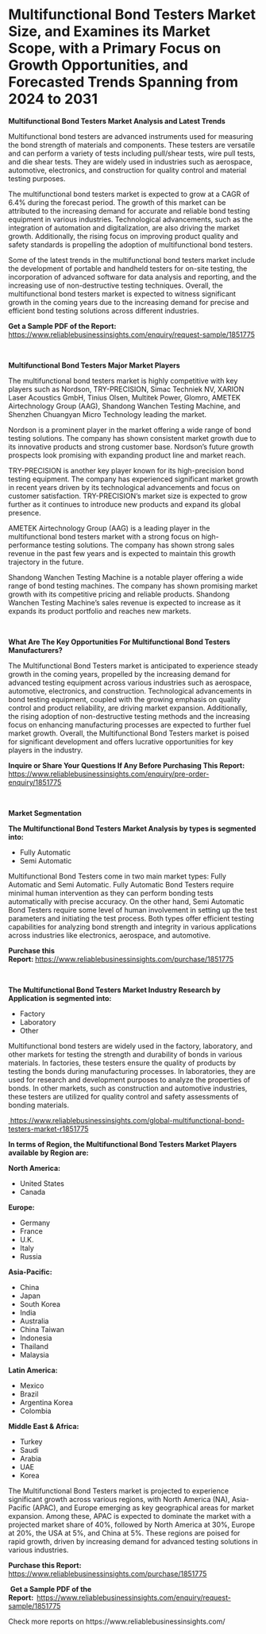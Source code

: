 <p><h1>Multifunctional Bond Testers Market Size, and Examines its Market Scope, with a Primary Focus on Growth Opportunities, and Forecasted Trends Spanning from 2024 to 2031</h1></p><p><strong>Multifunctional Bond Testers Market Analysis and Latest Trends</strong></p>
<p><p>Multifunctional bond testers are advanced instruments used for measuring the bond strength of materials and components. These testers are versatile and can perform a variety of tests including pull/shear tests, wire pull tests, and die shear tests. They are widely used in industries such as aerospace, automotive, electronics, and construction for quality control and material testing purposes.</p><p>The multifunctional bond testers market is expected to grow at a CAGR of 6.4% during the forecast period. The growth of this market can be attributed to the increasing demand for accurate and reliable bond testing equipment in various industries. Technological advancements, such as the integration of automation and digitalization, are also driving the market growth. Additionally, the rising focus on improving product quality and safety standards is propelling the adoption of multifunctional bond testers.</p><p>Some of the latest trends in the multifunctional bond testers market include the development of portable and handheld testers for on-site testing, the incorporation of advanced software for data analysis and reporting, and the increasing use of non-destructive testing techniques. Overall, the multifunctional bond testers market is expected to witness significant growth in the coming years due to the increasing demand for precise and efficient bond testing solutions across different industries.</p></p>
<p><strong>Get a Sample PDF of the Report:&nbsp;</strong> <a href="https://www.reliablebusinessinsights.com/enquiry/request-sample/1851775">https://www.reliablebusinessinsights.com/enquiry/request-sample/1851775</a></p>
<p>&nbsp;</p>
<p><strong>Multifunctional Bond Testers Major Market Players</strong></p>
<p><p>The multifunctional bond testers market is highly competitive with key players such as Nordson, TRY-PRECISION, Simac Techniek NV, XARION Laser Acoustics GmbH, Tinius Olsen, Multitek Power, Glomro, AMETEK Airtechnology Group (AAG), Shandong Wanchen Testing Machine, and Shenzhen Chuangyan Micro Technology leading the market.</p><p>Nordson is a prominent player in the market offering a wide range of bond testing solutions. The company has shown consistent market growth due to its innovative products and strong customer base. Nordson’s future growth prospects look promising with expanding product line and market reach.</p><p>TRY-PRECISION is another key player known for its high-precision bond testing equipment. The company has experienced significant market growth in recent years driven by its technological advancements and focus on customer satisfaction. TRY-PRECISION’s market size is expected to grow further as it continues to introduce new products and expand its global presence.</p><p>AMETEK Airtechnology Group (AAG) is a leading player in the multifunctional bond testers market with a strong focus on high-performance testing solutions. The company has shown strong sales revenue in the past few years and is expected to maintain this growth trajectory in the future.</p><p>Shandong Wanchen Testing Machine is a notable player offering a wide range of bond testing machines. The company has shown promising market growth with its competitive pricing and reliable products. Shandong Wanchen Testing Machine’s sales revenue is expected to increase as it expands its product portfolio and reaches new markets.</p></p>
<p>&nbsp;</p>
<p><strong>What Are The Key Opportunities For Multifunctional Bond Testers Manufacturers?</strong></p>
<p><p>The Multifunctional Bond Testers market is anticipated to experience steady growth in the coming years, propelled by the increasing demand for advanced testing equipment across various industries such as aerospace, automotive, electronics, and construction. Technological advancements in bond testing equipment, coupled with the growing emphasis on quality control and product reliability, are driving market expansion. Additionally, the rising adoption of non-destructive testing methods and the increasing focus on enhancing manufacturing processes are expected to further fuel market growth. Overall, the Multifunctional Bond Testers market is poised for significant development and offers lucrative opportunities for key players in the industry.</p></p>
<p><strong>Inquire or Share Your Questions If Any Before Purchasing This Report:</strong> <a href="https://www.reliablebusinessinsights.com/enquiry/pre-order-enquiry/1851775">https://www.reliablebusinessinsights.com/enquiry/pre-order-enquiry/1851775</a></p>
<p>&nbsp;</p>
<p><strong>Market Segmentation</strong></p>
<p><strong>The Multifunctional Bond Testers Market Analysis by types is segmented into:</strong></p>
<p><ul><li>Fully Automatic</li><li>Semi Automatic</li></ul></p>
<p><p>Multifunctional Bond Testers come in two main market types: Fully Automatic and Semi Automatic. Fully Automatic Bond Testers require minimal human intervention as they can perform bonding tests automatically with precise accuracy. On the other hand, Semi Automatic Bond Testers require some level of human involvement in setting up the test parameters and initiating the test process. Both types offer efficient testing capabilities for analyzing bond strength and integrity in various applications across industries like electronics, aerospace, and automotive.</p></p>
<p><strong>Purchase this Report:&nbsp;</strong><a href="https://www.reliablebusinessinsights.com/purchase/1851775">https://www.reliablebusinessinsights.com/purchase/1851775</a></p>
<p>&nbsp;</p>
<p><strong>The Multifunctional Bond Testers Market Industry Research by Application is segmented into:</strong></p>
<p><ul><li>Factory</li><li>Laboratory</li><li>Other</li></ul></p>
<p><p>Multifunctional bond testers are widely used in the factory, laboratory, and other markets for testing the strength and durability of bonds in various materials. In factories, these testers ensure the quality of products by testing the bonds during manufacturing processes. In laboratories, they are used for research and development purposes to analyze the properties of bonds. In other markets, such as construction and automotive industries, these testers are utilized for quality control and safety assessments of bonding materials.</p></p>
<p><a href="https://www.reliablebusinessinsights.com/global-multifunctional-bond-testers-market-r1851775">&nbsp;https://www.reliablebusinessinsights.com/global-multifunctional-bond-testers-market-r1851775</a></p>
<p><strong>In terms of Region, the Multifunctional Bond Testers Market Players available by Region are:</strong></p>
<p>
    <p> <strong> North America: </strong>
        <ul>
            <li>United States</li>
            <li>Canada</li>
        </ul>
        </p> 
    <p> <strong> Europe: </strong>
        <ul>
            <li>Germany</li>
            <li>France</li>
            <li>U.K.</li>
            <li>Italy</li>
            <li>Russia</li>
        </ul>
        </p> 
    <p> <strong> Asia-Pacific: </strong>
        <ul>
            <li>China</li>
            <li>Japan</li>
            <li>South Korea</li>
            <li>India</li>
            <li>Australia</li>
            <li>China Taiwan</li>
            <li>Indonesia</li>
            <li>Thailand</li>
            <li>Malaysia</li>
        </ul>
        </p> 
    <p> <strong> Latin America: </strong>
        <ul>
            <li>Mexico</li>
            <li>Brazil</li>
            <li>Argentina Korea</li>
            <li>Colombia</li>
        </ul>
        </p> 
    <p> <strong> Middle East & Africa: </strong>
        <ul>
            <li>Turkey</li>
            <li>Saudi</li>
            <li>Arabia</li>
            <li>UAE</li>
            <li>Korea</li>
        </ul>
    </p>
    </p>
<p><p>The Multifunctional Bond Testers market is projected to experience significant growth across various regions, with North America (NA), Asia-Pacific (APAC), and Europe emerging as key geographical areas for market expansion. Among these, APAC is expected to dominate the market with a projected market share of 40%, followed by North America at 30%, Europe at 20%, the USA at 5%, and China at 5%. These regions are poised for rapid growth, driven by increasing demand for advanced testing solutions in various industries.</p></p>
<p><strong>Purchase this Report: </strong><a href="https://www.reliablebusinessinsights.com/purchase/1851775">https://www.reliablebusinessinsights.com/purchase/1851775</a></p>
<p>&nbsp;<strong>Get a Sample PDF of the Report:&nbsp;&nbsp;</strong><a href="https://www.reliablebusinessinsights.com/enquiry/request-sample/1851775">https://www.reliablebusinessinsights.com/enquiry/request-sample/1851775</a></p>
<p><strong></strong></p>
<p>Check more reports on https://www.reliablebusinessinsights.com/</p>